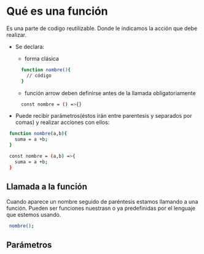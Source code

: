 # Qué es una función

Es una parte de codigo reutilizable. Donde le indicamos la acción que debe realizar.


- Se declara:

  - forma clásica
  ```bash
    function nombre(){
      // código
    }
  ```


  - función arrow
    deben definirse antes de la llamada obligatoriamente
  ```bash
    const nombre = () =>{}
  ```


- Puede recibir parámetros(éstos irán entre parentesis y separados por comas) y realizar acciones con ellos:

 ```bash
  function nombre(a,b){
    suma = a +b;
  }

  const nombre = (a,b) =>{
    suma = a +b;
  }
 ```

 ## Llamada a la función

 Cuando aparece un nombre seguido de paréntesis estamos llamando a una función.
 Pueden ser funciones nuestrasn o ya predefinidas por el lenguaje que estemos usando.

```bash
 nombre();
 ```


  ## Parámetros


